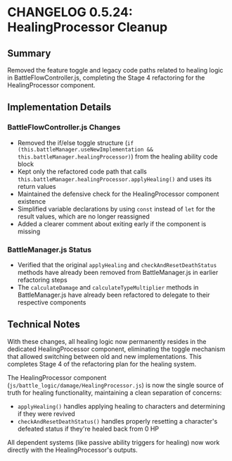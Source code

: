 # CHANGELOG 0.5.24: HealingProcessor Cleanup

## Summary
Removed the feature toggle and legacy code paths related to healing logic in BattleFlowController.js, completing the Stage 4 refactoring for the HealingProcessor component.

## Implementation Details

### BattleFlowController.js Changes
- Removed the if/else toggle structure (`if (this.battleManager.useNewImplementation && this.battleManager.healingProcessor)`) from the healing ability code block
- Kept only the refactored code path that calls `this.battleManager.healingProcessor.applyHealing()` and uses its return values
- Maintained the defensive check for the HealingProcessor component existence
- Simplified variable declarations by using `const` instead of `let` for the result values, which are no longer reassigned
- Added a clearer comment about exiting early if the component is missing

### BattleManager.js Status
- Verified that the original `applyHealing` and `checkAndResetDeathStatus` methods have already been removed from BattleManager.js in earlier refactoring steps
- The `calculateDamage` and `calculateTypeMultiplier` methods in BattleManager.js have already been refactored to delegate to their respective components

## Technical Notes
With these changes, all healing logic now permanently resides in the dedicated HealingProcessor component, eliminating the toggle mechanism that allowed switching between old and new implementations. This completes Stage 4 of the refactoring plan for the healing system.

The HealingProcessor component (`js/battle_logic/damage/HealingProcessor.js`) is now the single source of truth for healing functionality, maintaining a clean separation of concerns:
- `applyHealing()` handles applying healing to characters and determining if they were revived
- `checkAndResetDeathStatus()` handles properly resetting a character's defeated status if they're healed back from 0 HP

All dependent systems (like passive ability triggers for healing) now work directly with the HealingProcessor's outputs.
